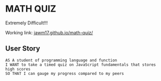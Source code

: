 # MATH QUIZ

Extremely Difficult!!!

Working link: [jawm17.github.io/math-quiz/](jawm17.github.io/math-quiz/)

## User Story

```
AS A student of programming language and function
I WANT to take a timed quiz on JavaScript fundamentals that stores high scores
SO THAT I can gauge my progress compared to my peers
```
